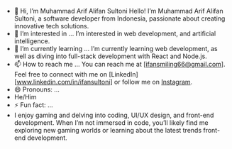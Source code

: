 - 👋 Hi, I’m Muhammad Arif Alifan Sultoni
Hello! I’m Muhammad Arif Alifan Sultoni, a software developer from Indonesia, passionate about creating innovative tech solutions.
- 👀  I’m interested in ...
I’m interested in web development, and artificial intelligence.
- 🌱 I’m currently learning ...
I’m currently learning web development, as well as diving into full-stack development with React and Node.js.
- 📫 How to reach me ...
  You can reach me at [ifansmiling66@gmail.com]. Feel free to connect with me on [LinkedIn][www.linkedin.com/in/ifansultoni] or follow me on [Instagram](https://www.instagram.com/ifansultoni66).
- 😄 Pronouns: ...
- He/Him
- ⚡ Fun fact: ...
-  I enjoy gaming and delving into coding, UI/UX design, and front-end development. When I’m not immersed in code, you’ll likely find me exploring new gaming worlds or learning about the latest trends front-end development.

<!---
ifansmiling/ifansmiling is a ✨ special ✨ repository because its `README.md` (this file) appears on your GitHub profile.
You can click the Preview link to take a look at your changes.
--->
